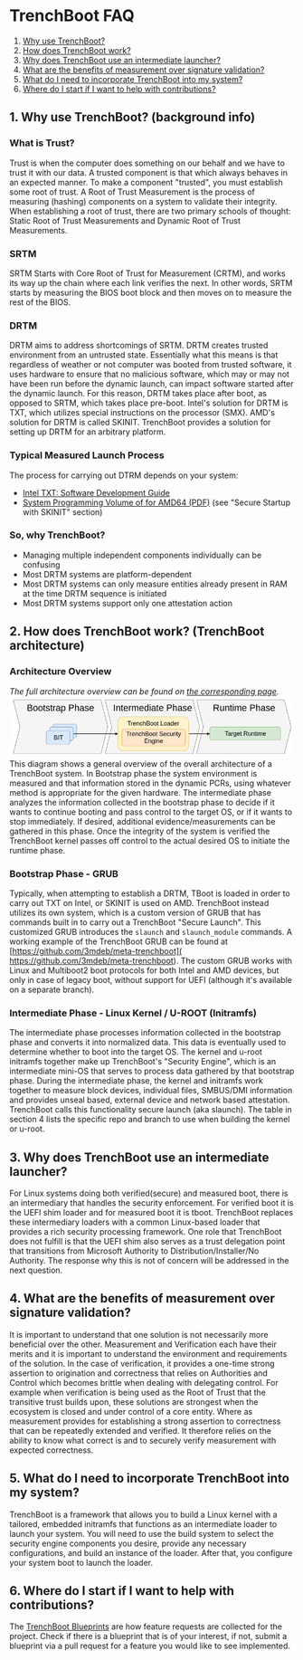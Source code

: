 # TrenchBoot FAQ

1. [Why use TrenchBoot?](#1-why-use-trenchboot-background-info)
2. [How does TrenchBoot work?](
    #2-how-does-trenchboot-work-trenchboot-architecture)
3. [Why does TrenchBoot use an intermediate launcher?](
    #4-why-does-trenchboot-use-an-intermediate-launcher)
4. [What are the benefits of measurement over signature validation?](
    #5-what-are-the-benefits-of-measurement-over-signature-validation)
5. [What do I need to incorporate TrenchBoot into my system?](
    #6-what-do-i-need-to-incorporate-trenchboot-into-my-system)
6. [Where do I start if I want to help with contributions?](
    #7-where-do-i-start-if-i-want-to-help-with-contributions)

## 1. Why use TrenchBoot? (background info)

### What is Trust?

Trust is when the computer does something on our behalf and we have to trust it
with our data. A trusted component is that which always behaves in an expected
manner.  To make a component "trusted", you must establish some root of trust.
A Root of Trust Measurement is the process of measuring (hashing) components on
a system to validate their integrity. When establishing a root of trust, there
are two primary schools of thought: Static Root of Trust Measurements and
Dynamic Root of Trust Measurements.

### SRTM

SRTM Starts with Core Root of Trust for Measurement (CRTM), and works its way
up the chain where each link verifies the next. In other words, SRTM starts by
measuring the BIOS boot block and then moves on to measure the rest of the BIOS.

### DRTM

DRTM aims to address shortcomings of SRTM. DRTM creates trusted environment from
an untrusted state. Essentially what this means is that regardless of weather
or not computer was booted from trusted software, it uses hardware to ensure
that no malicious software, which may or may not have been run before the
dynamic launch, can impact software started after the dynamic launch. For this
reason, DRTM takes place after boot, as opposed to SRTM, which takes place
pre-boot. Intel's solution for DRTM is TXT, which utilizes special instructions
on the processor (SMX). AMD's solution for DRTM is called SKINIT. TrenchBoot
provides a solution for setting up DRTM for an arbitrary platform.

### Typical Measured Launch Process

The process for carrying out DTRM depends on your system:

- [Intel TXT: Software Development Guide][txt-spec]
- [System Programming Volume of for AMD64 (PDF)][skinit-spec] (see
  "Secure Startup with SKINIT" section)

[txt-spec]: https://www.intel.com/content/www/us/en/content-details/315168/intel-trusted-execution-technology-intel-txt-software-development-guide.html
[skinit-spec]: https://www.amd.com/system/files/TechDocs/24593.pdf

### So, why TrenchBoot?

- Managing multiple independent components individually can be confusing
- Most DRTM systems are platform-dependent
- Most DRTM systems can only measure entities already present in RAM at the
    time DRTM sequence is initiated
- Most DRTM systems support only one attestation action

## 2. How does TrenchBoot work? (TrenchBoot architecture)

### Architecture Overview

*The full architecture overview can be found on
[the corresponding page](./theory/Architecture.md).*
![Overview](img/Architectural_Flow.png)
This diagram shows a general overview of the overall architecture of a
TrenchBoot system. In Bootstrap phase the system environment is measured and
that information stored in the dynamic PCRs, using whatever method is
appropriate for the given hardware. The intermediate phase analyzes the
information collected in the bootstrap phase to decide if it wants to continue
booting and pass control to the target OS, or if it wants to stop immediately.
If desired, additional evidence/measurements can be gathered in this phase. Once
 the integrity of the system is verified the TrenchBoot kernel passes off
 control to the actual desired OS to initiate the runtime phase.

### Bootstrap Phase - GRUB

Typically, when attempting to establish a DRTM, TBoot is loaded in order to
carry out TXT on Intel, or SKINIT is used on AMD. TrenchBoot instead utilizes
its own system, which is a custom version of GRUB that has commands built in to
carry out a TrenchBoot "Secure Launch". This customized GRUB introduces the
`slaunch` and `slaunch_module` commands. A working example of the TrenchBoot
GRUB can be found at
[https://github.com/3mdeb/meta-trenchboot](
    https://github.com/3mdeb/meta-trenchboot).
The custom GRUB works with Linux and Multiboot2 boot protocols for both Intel
and AMD devices, but only in case of legacy boot, without support for UEFI
(although it's available on a separate branch).

### Intermediate Phase - Linux Kernel / U-ROOT (Initramfs)

The intermediate phase processes information collected in the bootstrap phase
and converts it into normalized data. This data is eventually used to determine
whether to boot into the target OS. The kernel and u-root initramfs
together make up TrenchBoot's "Security Engine", which is an intermediate
mini-OS that serves to process data gathered by that bootstrap phase. During the
intermediate phase, the kernel and initramfs work together to measure block
devices, individual files, SMBUS/DMI information and provides unseal based,
external device and network based attestation. TrenchBoot calls this
functionality secure launch (aka slaunch). The table in section 4 lists the
specific repo and branch to use when building the kernel or u-root.

## 3. Why does TrenchBoot use an intermediate launcher?

For Linux systems doing both verified(secure) and measured boot, there is an
intermediary that handles the security enforcement. For verified boot it is the
UEFI shim loader and for measured boot it is tboot. TrenchBoot replaces these
intermediary loaders with a common Linux-based loader that provides a rich
security processing framework. One role that TrenchBoot does not fulfill is
that the UEFI shim also serves as a trust delegation point that transitions
from Microsoft Authority to Distribution/Installer/No Authority. The response
why this is not of concern will be addressed in the next question.

## 4. What are the benefits of measurement over signature validation?

It is important to understand that one solution is not necessarily more
beneficial over the other. Measurement and Verification each have their merits
and it is important to understand the environment and requirements of the
solution. In the case of verification, it provides a one-time strong assertion
to origination and correctness that relies on Authorities and Control which
becomes brittle when dealing with delegating control. For example when
verification is being used as the Root of Trust that the transitive trust
builds upon, these solutions are strongest when the ecosystem is closed and
under control of a core entity. Where as measurement provides for establishing
a strong assertion to correctness that can be repeatedly extended and verified.
It therefore relies on the ability to know what correct is and to securely
verify measurement with expected correctness.

## 5. What do I need to incorporate TrenchBoot into my system?

TrenchBoot is a framework that allows you to build a Linux kernel with a
tailored, embedded initramfs that functions as an intermediate loader to launch
your system. You will need to use the build system to select the security
engine components you desire, provide any necessary configurations, and build
an instance of the loader. After that, you configure your system boot to launch
the loader.

## 6. Where do I start if I want to help with contributions?

The [TrenchBoot Blueprints](./blueprints/index.md)
are how feature requests are collected for the project. Check if there is a
blueprint that is of your interest, if not, submit a blueprint via a pull
request for a feature you would like to see implemented.
